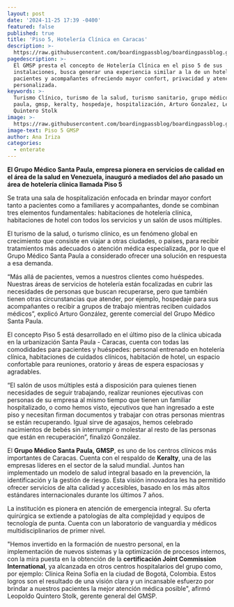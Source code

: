 ```yaml
---
layout: post
date: '2024-11-25 17:39 -0400'
featured: false
published: true
title: 'Piso 5, Hotelería Clínica en Caracas'
description: >-
  https://raw.githubusercontent.com/boardingpassblog/boardingpassblog.github.io/refs/heads/main/assets/images/GMSP.jpg
pagedescription: >-
  El GMSP presta el concepto de Hotelería Clínica en el piso 5 de sus
  instalaciones, busca generar una experiencia similar a la de un hotel a los
  pacientes y acompañantes ofreciendo mayor confort, privacidad y atención
  personalizada.
keywords: >-
  Turismo Clínico, turismo de la salud, turismo sanitario, grupo médico santa
  paula, gmsp, keralty, hospedaje, hospitalización, Arturo Gonzalez, Leopoldo
  Quintero Stolk
image: >-
  https://raw.githubusercontent.com/boardingpassblog/boardingpassblog.github.io/refs/heads/main/assets/images/GMSP.jpg
image-text: Piso 5 GMSP
author: Ana Iriza
categories:
  - enterate
---
```

**El Grupo Médico Santa Paula, empresa pionera en servicios de calidad en el área de la salud en Venezuela, inauguró a mediados del año pasado un área de hotelería clínica llamada Piso 5**

Se trata una sala de hospitalización enfocada en brindar mayor confort tanto a pacientes como a familiares y acompañantes, donde se combinan tres elementos fundamentales: habitaciones de hotelería clínica, habitaciones de hotel con todos los servicios y un salón de usos múltiples.

El turismo de la salud, o turismo clínico, es un fenómeno global en crecimiento que consiste en viajar a otras ciudades, o países, para recibir tratamientos más adecuados o atención médica especializada, por lo que el Grupo Médico Santa Paula a considerado ofrecer una solución en respuesta a esa demanda. 

“Más allá de pacientes, vemos a nuestros clientes como huéspedes. Nuestras áreas de servicios de hotelería están focalizadas en cubrir las necesidades de personas que buscan recuperarse, pero que también tienen otras circunstancias que atender, por ejemplo, hospedaje para sus acompañantes o recibir a grupos de trabajo mientras reciben cuidados médicos”, explicó Arturo González, gerente comercial del Grupo Médico Santa Paula.

El concepto Piso 5 está desarrollado en el último piso de la clínica ubicada en la urbanización Santa Paula - Caracas, cuenta con todas las comodidades para pacientes y huéspedes: personal entrenado en hotelería clínica, habitaciones de cuidados clínicos, habitación de hotel, un espacio confortable para reuniones, oratorio y áreas de espera espaciosas y agradables.

“El salón de usos múltiples está a disposición para quienes tienen necesidades de seguir trabajando, realizar reuniones ejecutivas con personas de su empresa al mismo tiempo que tienen un familiar hospitalizado, o como hemos visto, ejecutivos que han ingresado a este piso y necesitan firman documentos y trabajar con otras personas mientras se están recuperando. Igual sirve de agasajos, hemos celebrado nacimientos de bebés sin interrumpir o molestar al resto de las personas que están en recuperación”, finalizó González.

El **Grupo Médico Santa Paula, GMSP**, es uno de los centros clínicos más importantes de Caracas. Cuenta con el respaldo de **Keralty**, una de las empresas líderes en el sector de la salud mundial. Juntos han implementado un modelo de salud integral basado en la prevención, la identificación y la gestión de riesgo. Esta visión innovadora les ha permitido ofrecer servicios de alta calidad y accesibles, basado en los más altos estándares internacionales durante los últimos 7 años.

La institución es pionera en atención de emergencia integral. Su oferta quirúrgica se extiende a patologías de alta complejidad y equipos de tecnología de punta. Cuenta con un laboratorio de vanguardia y médicos multidisciplinarios de primer nivel. 

"Hemos invertido en la formación de nuestro personal, en la implementación de nuevos sistemas y la optimización de procesos internos, con la mira puesta en la obtención de la **certificación Joint Commission International**, ya alcanzada en otros centros hospitalarios del grupo como, por ejemplo: Clínica Reina Sofía en la ciudad de Bogotá, Colombia. Estos logros son el resultado de una visión clara y un incansable esfuerzo por brindar a nuestros pacientes la mejor atención médica posible", afirmó Leopoldo Quintero Stolk, gerente general del GMSP.
